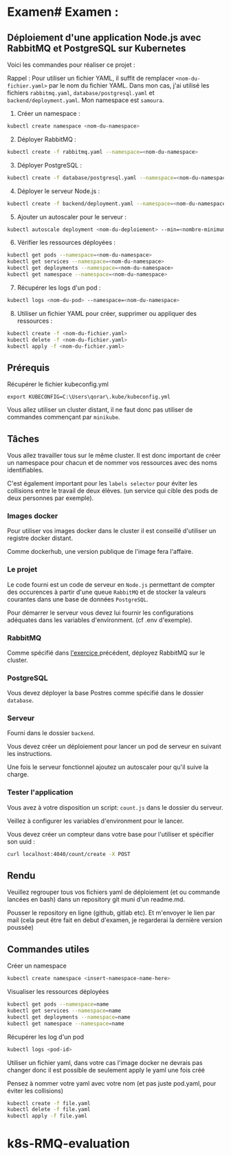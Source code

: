 # Examen# Examen : 
## Déploiement d'une application Node.js avec RabbitMQ et PostgreSQL sur Kubernetes

Voici les commandes pour réaliser ce projet :


Rappel : Pour utiliser un fichier YAML, il suffit de remplacer `<nom-du-fichier.yaml>` par le nom du fichier YAML.
        Dans mon cas, j'ai utilisé les fichiers `rabbitmq.yaml`, `database/postgresql.yaml` et `backend/deployment.yaml`.
        Mon namespace est `samoura`.


1. Créer un namespace :
```bash
kubectl create namespace <nom-du-namespace>
```

2. Déployer RabbitMQ :
```bash
kubectl create -f rabbitmq.yaml --namespace=<nom-du-namespace>
```

3. Déployer PostgreSQL :
```bash
kubectl create -f database/postgresql.yaml --namespace=<nom-du-namespace>
```

4. Déployer le serveur Node.js :
```bash
kubectl create -f backend/deployment.yaml --namespace=<nom-du-namespace>
```

5. Ajouter un autoscaler pour le serveur :
```bash
kubectl autoscale deployment <nom-du-deploiement> --min=<nombre-minimum-de-replicas> --max=<nombre-maximum-de-replicas> --cpu-percent=<pourcentage-d-utilisation-de-CPU> --namespace=<nom-du-namespace>
```

6. Vérifier les ressources déployées :
```bash
kubectl get pods --namespace=<nom-du-namespace>
kubectl get services --namespace=<nom-du-namespace>
kubectl get deployments --namespace=<nom-du-namespace>
kubectl get namespace --namespace=<nom-du-namespace>
```

7. Récupérer les logs d'un pod :
```bash
kubectl logs <nom-du-pod> --namespace=<nom-du-namespace>
```

8. Utiliser un fichier YAML pour créer, supprimer ou appliquer des ressources :
```bash
kubectl create -f <nom-du-fichier.yaml>
kubectl delete -f <nom-du-fichier.yaml>
kubectl apply -f <nom-du-fichier.yaml>
```



## Prérequis

Récupérer le fichier kubeconfig.yml

```SH
export KUBECONFIG=C:\Users\qorar\.kube/kubeconfig.yml
```

Vous allez utiliser un cluster distant, il ne faut donc pas utiliser de commandes commençant par `minikube`.

## Tâches

Vous allez travailler tous sur le même cluster. Il est donc important de créer un namespace pour chacun et de nommer vos ressources avec des noms identifiables.

C'est également important pour les `labels selector` pour éviter les collisions entre le travail de deux élèves.
(un service qui cible des pods de deux personnes par exemple).

### Images docker

Pour utiliser vos images docker dans le cluster il est conseillé d'utiliser un registre docker distant.

Comme dockerhub, une version publique de l'image fera l'affaire.

### Le projet

Le code fourni est un code de serveur en `Node.js` permettant de compter des occurences à partir d'une queue `RabbitMQ` et de stocker la valeurs courantes dans une base de données `PostgreSQL`.

Pour démarrer le serveur vous devez lui fournir les configurations adéquates dans les variables d'environment. (cf .env d'exemple).

### RabbitMQ

Comme spécifié dans <a href="https://github.com/arthurescriou/k8s-exercice-eda" >l'exercice </a> précédent, déployez RabbitMQ sur le cluster.

### PostgreSQL

Vous devez déployer la base Postres comme spécifié dans le dossier `database`.

### Serveur

Fourni dans le dossier `backend`.

Vous devez créer un déploiement pour lancer un pod de serveur en suivant les instructions.

Une fois le serveur fonctionnel ajoutez un autoscaler pour qu'il suive la charge.

### Tester l'application

Vous avez à votre disposition un script: `count.js` dans le dossier du serveur.

Veillez à configurer les variables d'environment pour le lancer.

Vous devez créer un compteur dans votre base pour l'utiliser et spécifier son uuid :

```bash
curl localhost:4040/count/create -X POST
```

## Rendu

Veuillez regrouper tous vos fichiers yaml de déploiement (et ou commande lancées en bash) dans un repository git muni d'un readme.md.

Pousser le repository en ligne (github, gitlab etc).
Et m'envoyer le lien par mail (cela peut être fait en debut d'examen, je regarderai la dernière version poussée)

## Commandes utiles

Créer un namespace

```bash
kubectl create namespace <insert-namespace-name-here>
```

Visualiser les ressources déployées

```bash
kubectl get pods --namespace=name
kubectl get services --namespace=name
kubectl get deployments --namespace=name
kubectl get namespace --namespace=name
```

Récupérer les log d'un pod

```bash
kubectl logs <pod-id>
```

Utiliser un fichier yaml, dans votre cas l'image docker ne devrais pas changer donc il est possible de seulement apply le yaml une fois créé

Pensez à nommer votre yaml avec votre nom (et pas juste pod.yaml, pour éviter les collisions)

```bash
kubectl create -f file.yaml
kubectl delete -f file.yaml
kubectl apply -f file.yaml
```
# k8s-RMQ-evaluation
